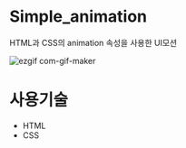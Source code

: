 # Simple_animation
HTML과 CSS의 animation 속성을 사용한 UI모션

![ezgif com-gif-maker](https://user-images.githubusercontent.com/95061755/167823485-976d4248-78d2-4890-b92b-6201d99cfb55.gif)

# 사용기술 
- HTML
- CSS

